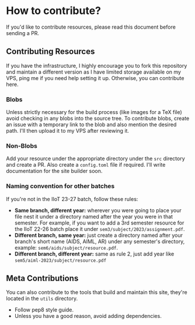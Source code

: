 # How to contribute?

If you'd like to contribute resources, please read this document before sending a PR.

## Contributing Resources

If you have the infrastructure, I highly encourage you to fork this repository and maintain a different version as I
have limited storage available on my VPS, ping me if you need help setting it up. Otherwise, you can contribute here.

### Blobs

Unless strictly necessary for the build process (like images for a TeX file) avoid checking in any blobs into the source
tree. To contribute blobs, create an issue with a temporary link to the blob and also mention the desired path. I'll
then upload it to my VPS after reviewing it.

### Non-Blobs

Add your resource under the appropriate directory under the `src` directory and create a PR. Also create a `config.toml`
file if required. I'll write documentation for the site builder soon.

### Naming convention for other batches

If you're not in the IIoT 23-27 batch, follow these rules:

* **Same branch, different year:** wherever you were going to place your file nest it under a directory named after the
  year you were in that semester. For example, if you want to add a 3rd semester resource for the IIoT 22-26 batch place
  it under `sem3/subject/2023/assignment.pdf`.
* **Different branch, same year:** just create a directory named after your branch's short name (AIDS, AIML, AR) under
  any semester's directory, example: `sem6/aids/subject/resource.pdf`.
* **Different branch, different year:** same as rule 2, just add year like `sem5/aiml-2023/subject/resource.pdf`

## Meta Contributions

You can also contribute to the tools that build and maintain this site, they're located in the `utils` directory.

* Follow pep8 style guide.
* Unless you have a good reason, avoid adding dependencies.